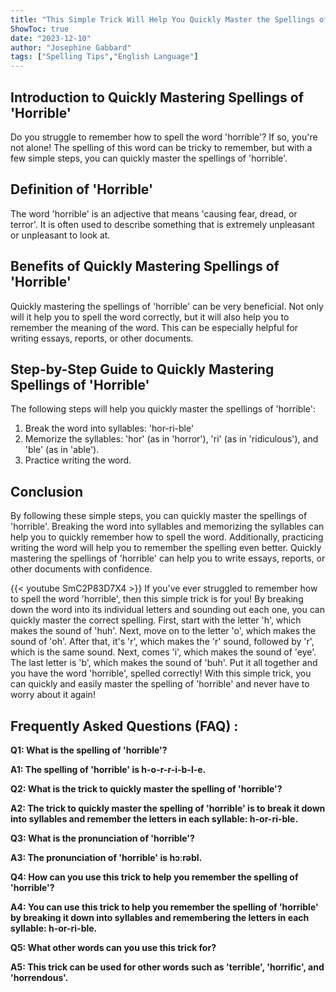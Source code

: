 ```yaml
---
title: "This Simple Trick Will Help You Quickly Master the Spellings of 'Horrible'!"
ShowToc: true 
date: "2023-12-10"
author: "Josephine Gabbard" 
tags: ["Spelling Tips","English Language"]
---
```

## Introduction to Quickly Mastering Spellings of 'Horrible'
Do you struggle to remember how to spell the word 'horrible'? If so, you're not alone! The spelling of this word can be tricky to remember, but with a few simple steps, you can quickly master the spellings of 'horrible'.

## Definition of 'Horrible'
The word 'horrible' is an adjective that means 'causing fear, dread, or terror'. It is often used to describe something that is extremely unpleasant or unpleasant to look at. 

## Benefits of Quickly Mastering Spellings of 'Horrible'
Quickly mastering the spellings of 'horrible' can be very beneficial. Not only will it help you to spell the word correctly, but it will also help you to remember the meaning of the word. This can be especially helpful for writing essays, reports, or other documents.

## Step-by-Step Guide to Quickly Mastering Spellings of 'Horrible'
The following steps will help you quickly master the spellings of 'horrible':

1. Break the word into syllables: 'hor-ri-ble'
2. Memorize the syllables: 'hor' (as in 'horror'), 'ri' (as in 'ridiculous'), and 'ble' (as in 'able').
3. Practice writing the word.

## Conclusion
By following these simple steps, you can quickly master the spellings of 'horrible'. Breaking the word into syllables and memorizing the syllables can help you to quickly remember how to spell the word. Additionally, practicing writing the word will help you to remember the spelling even better. Quickly mastering the spellings of 'horrible' can help you to write essays, reports, or other documents with confidence.

{{< youtube SmC2P83D7X4 >}} 
If you've ever struggled to remember how to spell the word 'horrible', then this simple trick is for you! By breaking down the word into its individual letters and sounding out each one, you can quickly master the correct spelling. First, start with the letter 'h', which makes the sound of 'huh'. Next, move on to the letter 'o', which makes the sound of 'oh'. After that, it's 'r', which makes the 'r' sound, followed by 'r', which is the same sound. Next, comes 'i', which makes the sound of 'eye'. The last letter is 'b', which makes the sound of 'buh'. Put it all together and you have the word 'horrible', spelled correctly! With this simple trick, you can quickly and easily master the spelling of 'horrible' and never have to worry about it again!

## Frequently Asked Questions (FAQ) :
**Q1: What is the spelling of 'horrible'?**

**A1: The spelling of 'horrible' is h-o-r-r-i-b-l-e.**

**Q2: What is the trick to quickly master the spelling of 'horrible'?**

**A2: The trick to quickly master the spelling of 'horrible' is to break it down into syllables and remember the letters in each syllable: h-or-ri-ble.**

**Q3: What is the pronunciation of 'horrible'?**

**A3: The pronunciation of 'horrible' is hɔːrəbl.**

**Q4: How can you use this trick to help you remember the spelling of 'horrible'?**

**A4: You can use this trick to help you remember the spelling of 'horrible' by breaking it down into syllables and remembering the letters in each syllable: h-or-ri-ble.**

**Q5: What other words can you use this trick for?**

**A5: This trick can be used for other words such as 'terrible', 'horrific', and 'horrendous'.**





